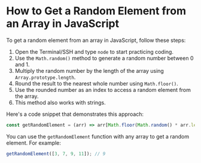 # How to Get a Random Element from an Array in JavaScript

To get a random element from an array in JavaScript, follow these steps:

1. Open the Terminal/SSH and type `node` to start practicing coding.
2. Use the `Math.random()` method to generate a random number between 0 and 1.
3. Multiply the random number by the length of the array using `Array.prototype.length`.
4. Round the result to the nearest whole number using `Math.floor()`.
5. Use the rounded number as an index to access a random element from the array.
6. This method also works with strings.

Here's a code snippet that demonstrates this approach:

```js
const getRandomElement = (arr) => arr[Math.floor(Math.random() * arr.length)];
```

You can use the `getRandomElement` function with any array to get a random element. For example:

```js
getRandomElement([3, 7, 9, 11]); // 9
```
